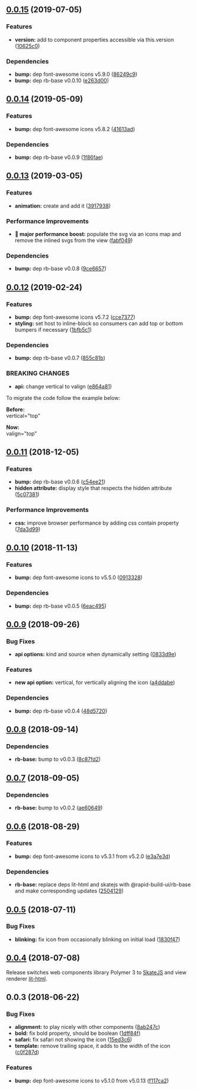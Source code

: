 ## [0.0.15](https://github.com/rapid-build-ui/rb-icon/compare/v0.0.14...v0.0.15) (2019-07-05)


### Features

* **version:** add to component properties accessible via this.version ([10625c0](https://github.com/rapid-build-ui/rb-icon/commit/10625c0))


### Dependencies

* **bump:** dep font-awesome icons v5.9.0 ([86249c9](https://github.com/rapid-build-ui/rb-icon/commit/86249c9))
* **bump:** dep rb-base v0.0.10 ([e263d00](https://github.com/rapid-build-ui/rb-icon/commit/e263d00))



## [0.0.14](https://github.com/rapid-build-ui/rb-icon/compare/v0.0.13...v0.0.14) (2019-05-09)


### Features

* **bump:** dep font-awesome icons v5.8.2 ([41613ad](https://github.com/rapid-build-ui/rb-icon/commit/41613ad))


### Dependencies

* **bump:** dep rb-base v0.0.9 ([1f86fae](https://github.com/rapid-build-ui/rb-icon/commit/1f86fae))



## [0.0.13](https://github.com/rapid-build-ui/rb-icon/compare/v0.0.12...v0.0.13) (2019-03-05)


### Features

* **animation:** create and add it ([3917938](https://github.com/rapid-build-ui/rb-icon/commit/3917938))


### Performance Improvements

* **🚀 major performance boost:** populate the svg via an icons map and remove the inlined svgs from the view ([fabf049](https://github.com/rapid-build-ui/rb-icon/commit/fabf049))


### Dependencies

* **bump:** dep rb-base v0.0.8 ([9ce6657](https://github.com/rapid-build-ui/rb-icon/commit/9ce6657))



## [0.0.12](https://github.com/rapid-build-ui/rb-icon/compare/v0.0.11...v0.0.12) (2019-02-24)


### Features

* **bump:** dep font-awesome icons v5.7.2 ([cce7377](https://github.com/rapid-build-ui/rb-icon/commit/cce7377))
* **styling:** set host to inline-block so consumers can add top or bottom bumpers if necessary ([1bfb5c1](https://github.com/rapid-build-ui/rb-icon/commit/1bfb5c1))


### Dependencies

* **bump:** dep rb-base v0.0.7 ([855c81b](https://github.com/rapid-build-ui/rb-icon/commit/855c81b))


### BREAKING CHANGES

* **api:** change vertical to valign ([e864a81](https://github.com/rapid-build-ui/rb-icon/commit/e864a81))

To migrate the code follow the example below:

**Before:**  
vertical="top"

**Now:**  
valign="top"



## [0.0.11](https://github.com/rapid-build-ui/rb-icon/compare/v0.0.10...v0.0.11) (2018-12-05)


### Features

* **bump:** dep rb-base v0.0.6 ([c54ee21](https://github.com/rapid-build-ui/rb-icon/commit/c54ee21))
* **hidden attribute:** display style that respects the hidden attribute ([5c07381](https://github.com/rapid-build-ui/rb-icon/commit/5c07381))


### Performance Improvements

* **css:** improve browser performance by adding css contain property ([7da3d99](https://github.com/rapid-build-ui/rb-icon/commit/7da3d99))



## [0.0.10](https://github.com/rapid-build-ui/rb-icon/compare/v0.0.9...v0.0.10) (2018-11-13)


### Features

* **bump:** dep font-awesome icons to v5.5.0 ([0913328](https://github.com/rapid-build-ui/rb-icon/commit/0913328))


### Dependencies

* **bump:** dep rb-base v0.0.5 ([6eac495](https://github.com/rapid-build-ui/rb-icon/commit/6eac495))



## [0.0.9](https://github.com/rapid-build-ui/rb-icon/compare/v0.0.8...v0.0.9) (2018-09-26)


### Bug Fixes

* **api options:** kind and source when dynamically setting ([0833d9e](https://github.com/rapid-build-ui/rb-icon/commit/0833d9e))


### Features

* **new api option:** vertical, for vertically aligning the icon ([a4ddabe](https://github.com/rapid-build-ui/rb-icon/commit/a4ddabe))


### Dependencies

* **bump:** dep rb-base v0.0.4 ([48d5720](https://github.com/rapid-build-ui/rb-icon/commit/48d5720))



## [0.0.8](https://github.com/rapid-build-ui/rb-icon/compare/v0.0.7...v0.0.8) (2018-09-14)


### Dependencies

* **rb-base:** bump to v0.0.3 ([8c87fd2](https://github.com/rapid-build-ui/rb-icon/commit/8c87fd2))



## [0.0.7](https://github.com/rapid-build-ui/rb-icon/compare/v0.0.6...v0.0.7) (2018-09-05)


### Dependencies

* **rb-base:** bump to v0.0.2 ([ae60649](https://github.com/rapid-build-ui/rb-icon/commit/ae60649))



## [0.0.6](https://github.com/rapid-build-ui/rb-icon/compare/v0.0.5...v0.0.6) (2018-08-29)


### Features

* **bump:** dep font-awesome icons to v5.3.1 from v5.2.0 ([e3a7e3d](https://github.com/rapid-build-ui/rb-icon/commit/e3a7e3d))


### Dependencies

* **rb-base:** replace deps lit-html and skatejs with @rapid-build-ui/rb-base and make corresponding updates ([2504129](https://github.com/rapid-build-ui/rb-icon/commit/2504129))



## [0.0.5](https://github.com/rapid-build-ui/rb-icon/compare/v0.0.4...v0.0.5) (2018-07-11)


### Bug Fixes

* **blinking:** fix icon from occasionally blinking on initial load ([1830f47](https://github.com/rapid-build-ui/rb-icon/commit/1830f47))



## [0.0.4](https://github.com/rapid-build-ui/rb-icon/compare/v0.0.3...v0.0.4) (2018-07-08)


Release switches web components library Polymer 3 to
[SkateJS](http://skatejs.netlify.com/) and view renderer
[lit-html](https://polymer.github.io/lit-html/).



## 0.0.3 (2018-06-22)


### Bug Fixes

* **alignment:** to play nicely with other components ([8ab247c](https://github.com/rapid-build-ui/rb-icon/commit/8ab247c))
* **bold:** fix bold property, should be boolean ([1dff84f](https://github.com/rapid-build-ui/rb-icon/commit/1dff84f))
* **safari:** fix safari not showing the icon ([15ed3c6](https://github.com/rapid-build-ui/rb-icon/commit/15ed3c6))
* **template:** remove trailing space, it adds to the width of the icon ([c0f287d](https://github.com/rapid-build-ui/rb-icon/commit/c0f287d))


### Features

* **bump:** dep font-awesome icons to v5.1.0 from v5.0.13 ([f117ca2](https://github.com/rapid-build-ui/rb-icon/commit/f117ca2))


